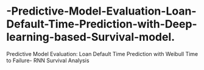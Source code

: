 # -Predictive-Model-Evaluation-Loan-Default-Time-Prediction-with-Deep-learning-based-Survival-model.
 Predictive Model Evaluation: Loan Default Time  Prediction with Weibull Time to Failure- RNN  Survival Analysis

